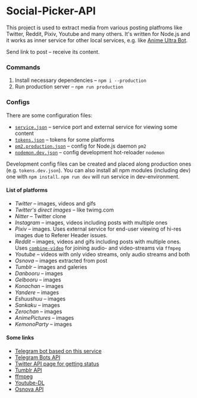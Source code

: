 # Social-Picker-API

This project is used to extract media from various posting platfroms like Twitter, Reddit, Pixiv, Youtube and many others. It's written for Node.js and it works as inner service for other local services, e.g. like [Anime Ultra Bot](https://github.com/serguun42/Anime-Ultra-Bot).

Send link to post – receive its content.

### Commands
1. Install necessary dependencies – `npm i --production`
2. Run production server – `npm run production`

### Configs

There are some configuration files:
* [`service.json`](./config/service.json) – service port and external service for viewing some content
* [`tokens.json`](./config/tokens.json) – tokens for some platforms
* [`pm2.production.json`](./config/pm2.production.json) – config for Node.js daemon `pm2`
* [`nodemon.dev.json`](./config/nodemon.dev.json) – config development hot-reloader `nodemon`

Development config files can be created and placed along production ones (e.g. `tokens.dev.json`). You can also install all npm modules (including dev) one with `npm install`. `npm run dev` will run service in dev-environment.

#### List of platforms

* *Twitter* – images, videos and gifs
* *Twitter's direct images* – like twimg.com
* *Nitter* – Twitter clone
* *Instagram* – images, videos including posts with multiple ones
* *Pixiv* – images. Uses external service for end-user viewing of hi-res images due to Referer Header issues.
* *Reddit* – images, videos and gifs including posts with multiple ones. Uses [`combine-video`](./util/combine-video.js) for joining audio- and video-streams via `ffmpeg`
* *Youtube* – videos with only video streams, only audio streams and both
* *Osnova* – images extracted from post
* *Tumblr* – images and galeries
* *Danbooru* – images
* *Gelbooru* – images
* *Konachan* – images
* *Yandere* – images
* *Eshuushuu* – images
* *Sankaku* – images
* *Zerochan* – images
* *AnimePictures* – images
* *KemonoParty* – images


#### Some links
* [Telegram bot based on this service](https://github.com/serguun42/Anime-Ultra-Bot)
* [Telegram Bots API](https://core.telegram.org/bots/api)
* [Twitter API page for getting status](https://developer.twitter.com/en/docs/tweets/post-and-engage/api-reference/get-statuses-show-id)
* [Tumblr API](https://www.tumblr.com/docs/en/api/v2)
* [ffmpeg](https://ffmpeg.org/ffmpeg.html)
* [Youtube-DL](https://github.com/ytdl-org/youtube-dl)
* [Osnova API](https://cmtt-ru.github.io/osnova-api/)
